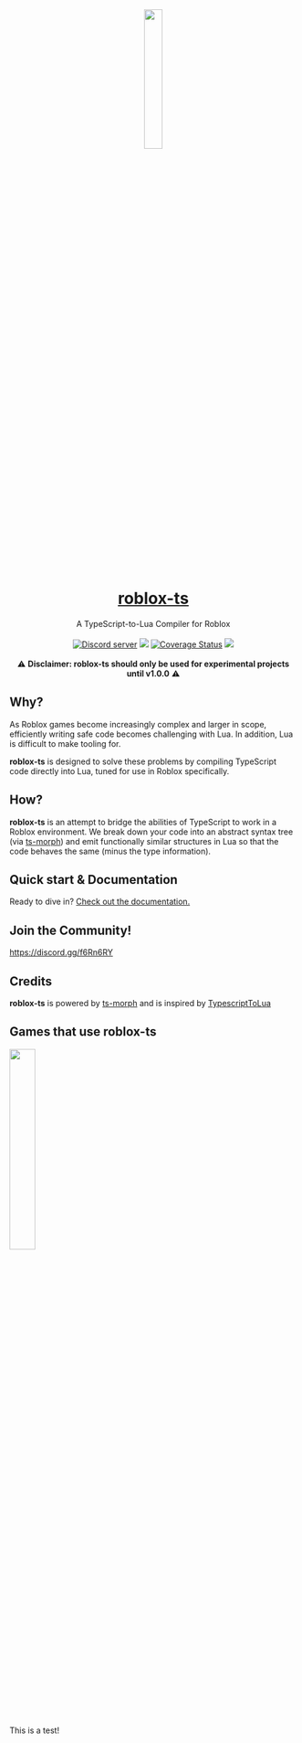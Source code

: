 <div align="center"><img width=25% src="https://i.imgur.com/yCjHmng.png"></div>
<h1 align="center"><a href="https://roblox-ts.github.io/">roblox-ts</a></h1>
<div align="center">A TypeScript-to-Lua Compiler for Roblox</div>
<br>
<div align="center">
	<a href="https://discord.gg/f6Rn6RY"><img src="https://discordapp.com/api/guilds/476080952636997633/embed.png" alt="Discord server" /></a>
	<a href="https://travis-ci.org/roblox-ts/roblox-ts"><img src="https://travis-ci.org/roblox-ts/roblox-ts.svg?branch=master"></a>
	<a href="https://coveralls.io/github/roblox-ts/roblox-ts?branch=master"><img src="https://coveralls.io/repos/github/roblox-ts/roblox-ts/badge.svg?branch=master" alt="Coverage Status" /></a>
	<a href="https://www.npmjs.com/package/roblox-ts"><img src="https://badge.fury.io/js/roblox-ts.svg"></a>
</div>
<div>&nbsp;</div>
<div align="center">⚠️ <b>Disclaimer: roblox-ts should only be used for experimental projects until v1.0.0</b> ⚠️</div>

## Why?
As Roblox games become increasingly complex and larger in scope, efficiently writing safe code becomes challenging with Lua. In addition, Lua is difficult to make tooling for.

**roblox-ts** is designed to solve these problems by compiling TypeScript code directly into Lua, tuned for use in Roblox specifically.

## How?
**roblox-ts** is an attempt to bridge the abilities of TypeScript to work in a Roblox environment. We break down your code into an abstract syntax tree (via [ts-morph](https://github.com/dsherret/ts-morph)) and emit functionally similar structures in Lua so that the code behaves the same (minus the type information).

## Quick start & Documentation
Ready to dive in? [Check out the documentation.](https://roblox-ts.github.io/docs/)

## Join the Community!
https://discord.gg/f6Rn6RY

## Credits
**roblox-ts** is powered by [ts-morph](https://github.com/dsherret/ts-morph) and is inspired by [TypescriptToLua](https://github.com/Perryvw/TypescriptToLua)

## Games that use roblox-ts
<a href="https://www.roblox.com/games/2184151436/Dungeon-Life-Pre-Alpha"><img width=30% src="https://i.imgur.com/JSFPTA0.png"></a>

This is a test!
